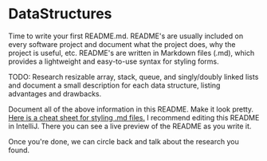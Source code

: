 # DataStructures
Time to write your first README.md. README's are usually included on every software project and document what the 
project does, why the project is useful, etc. README's are written in Markdown files (.md), which provides a lightweight
and easy-to-use syntax for styling forms.

TODO: Research resizable array, stack, queue, and singly/doubly linked lists and document a small description for each
data structure, listing advantages and drawbacks. 

Document all of the above information in this README. Make it look pretty. 
[Here is a cheat sheet for styling .md files.](https://github.com/adam-p/markdown-here/wiki/Markdown-Cheatsheet)
I recommend editing this README in IntelliJ. There you can see a live preview of the README as you write it.

Once you're done, we can circle back and talk about the research you found. 
